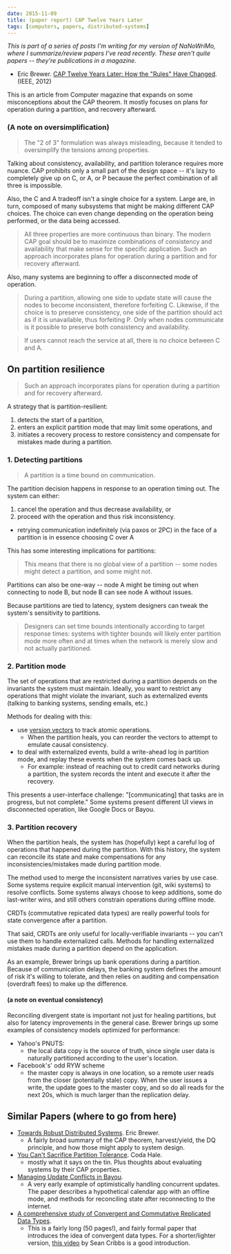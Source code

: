 ```yaml
---
date: 2015-11-09
title: (paper report) CAP Twelve Years Later
tags: [computers, papers, distributed-systems]
---
```


*This is part of a series of posts I'm writing for my version of NaNoWriMo, where I summarize/review papers I've read recently. These aren't quite papers -- they're publications in a magazine.*

- Eric Brewer. [CAP Twelve Years Later: How the "Rules" Have Changed][cap-twelve]. (IEEE, 2012)

This is an article from Computer magazine that expands on some misconceptions about the CAP theorem. It mostly focuses on plans for operation during a partition, and recovery afterward.

### (A note on oversimplification)

> The "2 of 3" formulation was always misleading, because it tended to oversimplify the tensions among properties.

Talking about consistency, availability, and partition tolerance requires more nuance. CAP prohibits only a small part of the design space -- it's lazy to completely give up on C, or A, or P because the perfect combination of all three is impossible.

Also, the C and A tradeoff isn't a single choice for a system. Large are, in turn, composed of many subsystems that might be making different CAP choices. The choice can even change depending on the operation being performed, or the data being accessed.

> All three properties are more continuous than binary. The modern CAP goal should be to maximize combinations of consistency and availability that make sense for the specific application. Such an approach incorporates plans for operation during a partition and for recovery afterward.

Also, many systems are beginning to offer a disconnected mode of operation.

> During a partition, allowing one side to update state will cause the nodes to become inconsistent, therefore forfeiting C. Likewise, if the choice is to preserve consistency, one side of the partition should act as if it is unavailable, thus forfeiting P. Only when nodes communicate is it possible to preserve both consistency and availability.

> If users cannot reach the service at all, there is no choice between C and A.

## On partition resilience

> Such an approach incorporates plans for operation during a partition and for recovery afterward.

A strategy that is partition-resilient:

1. detects the start of a partition, 
2. enters an explicit partition mode that may limit some operations, and 
3. initiates a recovery process to restore consistency and compensate for mistakes made during a partition.

### 1. Detecting partitions

> A partition is a time bound on communication.

The partition decision happens in response to an operation timing out. The system can either:

1. cancel the operation and thus decrease availability, or
2. proceed with the operation and thus risk inconsistency.
  - retrying communication indefinitely (via paxos or 2PC) in the face of a partition is in essence choosing C over A

This has some interesting implications for partitions:

> This means that there is no global view of a partition -- some nodes might detect a partition, and some might not.

Partitions can also be one-way -- node A might be timing out when connecting to node B, but node B can see node A without issues.

Because partitions are tied to latency, system designers can tweak the system's sensitivity to partitions.

> Designers can set time bounds intentionally according to target response times: systems with tighter bounds will likely enter partition mode more often and at times when the network is merely slow and not actually partitioned.

### 2. Partition mode

The set of operations that are restricted during a partition depends on the invariants the system must maintain. Ideally, you want to restrict any operations that might violate the invariant, such as externalized events (talking to banking systems, sending emails, etc.)

Methods for dealing with this:

- use [version vectors][version-vectors] to track atomic operations.
  - When the partition heals, you can reorder the vectors to attempt to emulate causal consistency.
- to deal with externalized events, build a write-ahead log in partition mode, and replay these events when the system comes back up.
  - For example: instead of reaching out to credit card networks during a partition, the system records the intent and execute it after the recovery.

This presents a user-interface challenge: "[communicating] that tasks are in progress, but not complete." Some systems present different UI views in disconnected operation, like Google Docs or Bayou.

### 3. Partition recovery

When the partition heals, the system has (hopefully) kept a careful log of operations that happened during the partition. With this history, the system can reconcile its state and make compensations for any inconsistencies/mistakes made during partition mode.

The method used to merge the inconsistent narratives varies by use case. Some systems require explicit manual intervention (git, wiki systems) to resolve conflicts. Some systems always choose to keep additions, some do last-writer wins, and still others constrain operations during offline mode.

CRDTs (commutative repicated data types) are really powerful tools for state convergence after a partition.

That said, CRDTs are only useful for locally-verifiable invariants -- you can't use them to handle externalized calls. Methods for handling externalized mistakes made during a partition depend on the application.

As an example, Brewer brings up bank operations during a partition. Because of communication delays, the banking system defines the amount of risk it's willing to tolerate, and then relies on auditing and compensation (overdraft fees) to make up the difference.

#### (a note on eventual consistency)

Reconciling divergent state is important not just for healing partitions, but also for latency improvements in the general case. Brewer brings up some examples of consistency models optimized for performance:

- Yahoo's PNUTS:
	- the local data copy is the source of truth, since single user data is naturally partitioned according to the user's location.
- Facebook's' odd RYW scheme
	- the master copy is always in one location, so a remote user reads from the closer (potentially stale) copy. When the user issues a write, the update goes to the master copy, and so do all reads for the next 20s, which is much larger than the replication delay.



## Similar Papers (where to go from here)

- [Towards Robust Distributed Systems][podc-keynote]. Eric Brewer.
  - A fairly broad summary of the CAP theorem, harvest/yield, the DQ principle, and how those might apply to system design.
- [You Can't Sacrifice Partition Tolerance]. Coda Hale.
  - mostly what it says on the tin. Plus thoughts about evaluating systems by their CAP properties.
- [Managing Update Conflicts in Bayou][bayou].
  - A very early example of optimistically handling concurrent updates. The paper describes a hypothetical calendar app with an offline mode, and methods for reconciling state after reconnecting to the internet.
- [A comprehensive study of
Convergent and Commutative Replicated Data Types][crdts].
  - This is a fairly long (50 pages!), and fairly formal paper that introduces the idea of convergent data types. For a shorter/lighter version, [this video][crdt-video] by Sean Cribbs is a good introduction.

[cap-twelve]: http://www.infoq.com/articles/cap-twelve-years-later-how-the-rules-have-changed
[version-vectors]: https://en.wikipedia.org/wiki/Version_vector
[podc-keynote]: https://www.cs.berkeley.edu/~brewer/cs262b-2004/PODC-keynote.pdf
[You Can't Sacrifice Partition Tolerance]: http://codahale.com/you-cant-sacrifice-partition-tolerance/
[bayou]: http://zoo.cs.yale.edu/classes/cs422/2013/bib/terry95managing.pdf
[crdts]: http://hal.upmc.fr/file/index/docid/555588/filename/techreport.pdf
[crdt-video]: https://vimeo.com/43903960
